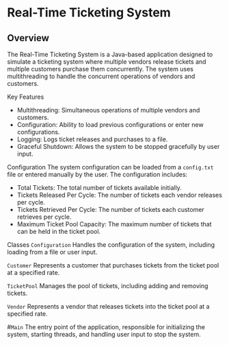 # Real-Time Ticketing System

## Overview
The Real-Time Ticketing System is a Java-based application designed to simulate a ticketing system where multiple vendors release tickets and multiple customers purchase them concurrently.
The system uses multithreading to handle the concurrent operations of vendors and customers.


Key Features
- Multithreading: Simultaneous operations of multiple vendors and customers.
- Configuration: Ability to load previous configurations or enter new configurations.
- Logging: Logs ticket releases and purchases to a file.
- Graceful Shutdown: Allows the system to be stopped gracefully by user input.


Configuration
The system configuration can be loaded from a `config.txt` file or entered manually by the user. The configuration includes:
- Total Tickets: The total number of tickets available initially.
- Tickets Released Per Cycle: The number of tickets each vendor releases per cycle.
- Tickets Retrieved Per Cycle: The number of tickets each customer retrieves per cycle.
- Maximum Ticket Pool Capacity: The maximum number of tickets that can be held in the ticket pool.


Classes
`Configuration`
Handles the configuration of the system, including loading from a file or user input.

`Customer`
Represents a customer that purchases tickets from the ticket pool at a specified rate.

`TicketPool`
Manages the pool of tickets, including adding and removing tickets.

`Vendor`
Represents a vendor that releases tickets into the ticket pool at a specified rate.

#`Main`
The entry point of the application, responsible for initializing the system, starting threads, and handling user input to stop the system.
